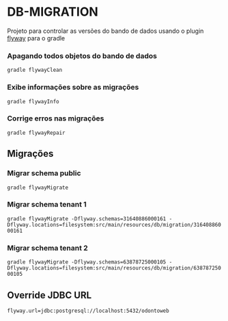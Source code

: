 # DB-MIGRATION

Projeto para controlar as versões do bando de dados usando o plugin [flyway]('https://flywaydb.org/documentation/gradle/') para o gradle

### Apagando todos objetos do bando de dados

`gradle flywayClean`

### Exibe informações sobre as migrações

`gradle flywayInfo`

### Corrige erros nas migrações

`gradle flywayRepair`

## Migrações

### Migrar schema public

`gradle flywayMigrate`

### Migrar schema tenant 1

`gradle flywayMigrate -Dflyway.schemas=31640886000161 -Dflyway.locations=filesystem:src/main/resources/db/migration/31640886000161`

### Migrar schema tenant 2

`gradle flywayMigrate -Dflyway.schemas=63878725000105 -Dflyway.locations=filesystem:src/main/resources/db/migration/63878725000105`

## Override JDBC URL

`flyway.url=jdbc:postgresql://localhost:5432/odontoweb`

